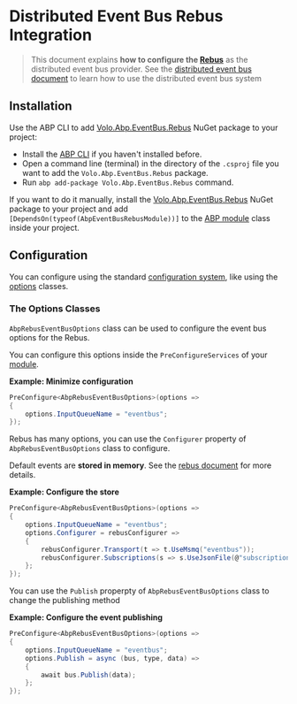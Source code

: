 # Distributed Event Bus Rebus Integration

> This document explains **how to configure the [Rebus](http://mookid.dk/category/rebus/)** as the distributed event bus provider. See the [distributed event bus document](./index.md) to learn how to use the distributed event bus system

## Installation

Use the ABP CLI to add [Volo.Abp.EventBus.Rebus](https://www.nuget.org/packages/Volo.Abp.EventBus.Rebus) NuGet package to your project:

* Install the [ABP CLI](../../../../cli/index.md) if you haven't installed before.
* Open a command line (terminal) in the directory of the `.csproj` file you want to add the `Volo.Abp.EventBus.Rebus` package.
* Run `abp add-package Volo.Abp.EventBus.Rebus` command.

If you want to do it manually, install the [Volo.Abp.EventBus.Rebus](https://www.nuget.org/packages/Volo.Abp.EventBus.Rebus) NuGet package to your project and add `[DependsOn(typeof(AbpEventBusRebusModule))]` to the [ABP module](../../../architecture/modularity/basics.md) class inside your project.

## Configuration

You can configure using the standard [configuration system](../../../fundamentals/configuration.md), like using the [options](../../../fundamentals/options.md) classes.

### The Options Classes

`AbpRebusEventBusOptions` class can be used to configure the event bus options for the Rebus.

You can configure this options inside the `PreConfigureServices` of your [module](../../../architecture/modularity/basics.md).

**Example: Minimize configuration**

```csharp
PreConfigure<AbpRebusEventBusOptions>(options =>
{
    options.InputQueueName = "eventbus";
});
```

Rebus has many options, you can use the `Configurer` property of `AbpRebusEventBusOptions` class to configure.

Default events are **stored in memory**. See the [rebus document](https://github.com/rebus-org/Rebus/wiki/Transport) for more details.

**Example: Configure the store**

````csharp
PreConfigure<AbpRebusEventBusOptions>(options =>
{
    options.InputQueueName = "eventbus";
    options.Configurer = rebusConfigurer =>
    {
        rebusConfigurer.Transport(t => t.UseMsmq("eventbus"));
        rebusConfigurer.Subscriptions(s => s.UseJsonFile(@"subscriptions.json"));
    };
});
````

You can use the `Publish` properpty of `AbpRebusEventBusOptions` class to change the publishing method

**Example: Configure the event publishing**

````csharp
PreConfigure<AbpRebusEventBusOptions>(options =>
{
    options.InputQueueName = "eventbus";
    options.Publish = async (bus, type, data) =>
    {
        await bus.Publish(data);
    };
});
````
